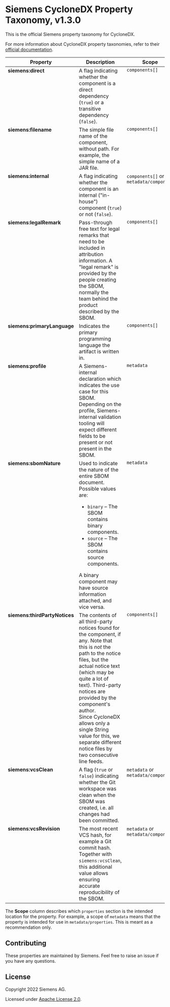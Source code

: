 # Siemens CycloneDX Property Taxonomy, v1.3.0

This is the official Siemens property taxonomy for CycloneDX.

For more information about CycloneDX property taxonomies, refer to
their [official documentation](https://github.com/CycloneDX/cyclonedx-property-taxonomy).

<table>
<thead>
    <tr>
        <th>Property</th>
        <th>Description</th>
        <th>Scope</th>
    </tr>
</thead>
<tbody>
    <tr style="vertical-align: top;">
        <td><b>siemens:direct</b></td>
        <td>A flag indicating whether the component is a direct dependency (<code>true</code>) or a transitive
            dependency (<code>false</code>).</td>
        <td><code>components[]</code></td>
    </tr>
    <tr style="vertical-align: top;">
        <td><b>siemens:filename</b></td>
        <td>The simple file name of the component, without path. For example, the simple name of a JAR file.</td>
        <td><code>components[]</code></td>
    </tr>
    <tr style="vertical-align: top;">
        <td><b>siemens:internal</b></td>
        <td>A flag indicating whether the component is an internal ("in-house") component (<code>true</code>) or not
            (<code>false</code>).</td>
        <td><code>components[]</code> or <code>metadata/component</code></td>
    </tr>
    <tr style="vertical-align: top;">
        <td><b>siemens:legalRemark</b></td>
        <td>Pass-through free text for legal remarks that need to be included in attribution information. A "legal
            remark" is provided by the people creating the SBOM, normally the team behind the product described by
            the SBOM.</td>
        <td><code>components[]</code></td>
    </tr>
    <tr style="vertical-align: top;">
        <td><b>siemens:primaryLanguage</b></td>
        <td>Indicates the primary programming language the artifact is written in.</td>
        <td><code>components[]</code></td>
    </tr>
    <tr style="vertical-align: top;">
        <td><b>siemens:profile</b></td>
        <td>A Siemens-internal declaration which indicates the use case for this SBOM. Depending on the profile,
            Siemens-internal validation tooling will expect different fields to be present or not present in the
            SBOM.</td>
        <td><code>metadata</code></td>
    </tr>
    <tr style="vertical-align: top;">
        <td><b>siemens:sbomNature</b></td>
        <td>Used to indicate the nature of the entire SBOM document. Possible values are:
            <ul><li><code>binary</code> – The SBOM contains binary components.</li>
                <li><code>source</code> – The SBOM contains source components.</li>
            </ul>
            A binary component may have source information attached, and vice versa.</td>
        <td><code>metadata</code></td>
    </tr>
    <tr style="vertical-align: top;">
        <td><b>siemens:thirdPartyNotices</b></td>
        <td>The contents of all third-party notices found for the component, if any. Note that this is <i>not</i> the
            path to the notice files, but the actual notice text (which may be quite a lot of text). Third-party
            notices are provided by the component's author.<br>
            Since CycloneDX allows only a single String value for this, we separate different notice files by two
            consecutive line feeds.</td>
        <td><code>components[]</code></td>
    </tr>
    <tr style="vertical-align: top;">
        <td><b>siemens:vcsClean</b></td>
        <td>A flag (<code>true</code> or <code>false</code>) indicating whether the Git workspace was clean when the
            SBOM was created, i.e. all changes had been committed.</td>
        <td><code>metadata</code> or <code>metadata/component</code></td>
    </tr>
    <tr style="vertical-align: top;">
        <td><b>siemens:vcsRevision</b></td>
        <td>The most recent VCS hash, for example a Git commit hash. Together with <code>siemens:vcsClean</code>, this
            additional value allows ensuring accurate reproducibility of the SBOM.</td>
        <td><code>metadata</code> or <code>metadata/component</code></td>
    </tr>
</tbody>
</table>

The **Scope** column describes which `properties` section is the intended location for the property. For example,
a scope of `metadata` means that the property is intended for use in `metadata/properties`. This is meant as a
recommendation only.


## Contributing

These properties are maintained by Siemens. Feel free to raise an issue if you have any questions.


## License

Copyright 2022 Siemens AG.

Licensed under [Apache License 2.0](./LICENSE).
